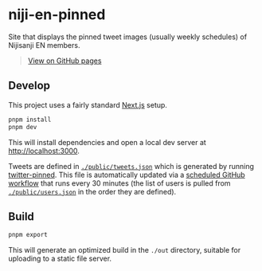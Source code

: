# niji-en-pinned

Site that displays the pinned tweet images (usually weekly schedules) of
Nijisanji EN members.

> [View on GitHub pages](https://walfie.github.io/niji-en-pinned)

## Develop

This project uses a fairly standard [Next.js](https://nextjs.org/) setup.

```sh
pnpm install
pnpm dev
```

This will install dependencies and open a local dev server at
<http://localhost:3000>.

Tweets are defined in [`./public/tweets.json`] which is generated by running
[twitter-pinned]. This file is automatically updated via a [scheduled GitHub
workflow][update-tweets.yml] that runs every 30 minutes (the list of users is
pulled from [`./public/users.json`] in the order they are defined).

[`./public/tweets.json`]: ./public/tweets.json
[`./public/users.json`]: ./public/users.json
[twitter-pinned]: https://github.com/walfie/twitter-pinned
[update-tweets.yml]: https://github.com/walfie/niji-en-pinned/blob/main/.github/workflows/update-tweets.yml

## Build

```sh
pnpm export
```

This will generate an optimized build in the `./out` directory, suitable for
uploading to a static file server.
